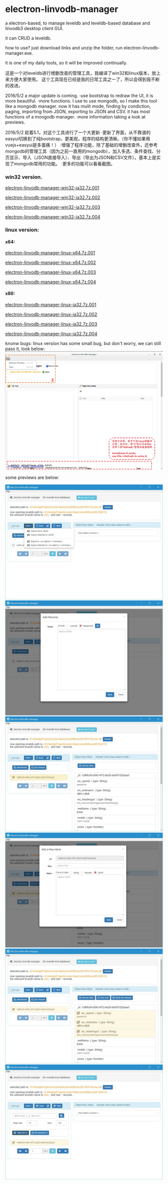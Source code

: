 # electron-linvodb-manager
a electron-based, to manage leveldb and leveldb-based database and linvodb3 desktop client GUI.

it can CRUD a leveldb.

how to use? just download links and unzip the folder, run electron-linvodb-manager.exe.

it is one of my daliy tools, so it will be improved continually.

这是一个对leveldb进行增删改查的管理工具，我编译了win32和linux版本，放上来方便大家使用。
这个工具现在已经是我的日常工具之一了，所以会得到我不断的改进。

2016/5/2 a major update is coming.
·use bootstrap to redraw the UI, it is more beautiful.
·more functions. I use to use mongodb, so I make this tool like a mongodb manager. now it has mulit mode, finding by condiction, paging, importing from JSON, exporting to JSON and CSV. it has most functions of a mongodb manager.
·more information taking a look at previews.

2016/5/2 趁着5.1，对这个工具进行了一个大更新
·更新了界面，从不靠谱的easyui切换到了纯bootstrap，更美观，程序的结构更清晰。（你不懂如果用vuejs+easyui是多蛋痛！）
·增强了程序功能，除了基础的增删改查外，还参考mongodb的管理工具（因为之前一直用的mongodb），加入多选、条件查找、分页显示、导入（JSON直接导入）、导出（导出为JSON和CSV文件）。基本上是实现了mongodb常用的功能。
·更多的功能可以看看截图。

### win32 version.

[electron-linvodb-manager-win32-ia32.7z.001](https://github.com/klausgao/electron-linvodb-manager/raw/master/electron-linvodb-manager-win32-ia32.7z.001)

[electron-linvodb-manager-win32-ia32.7z.002](https://github.com/klausgao/electron-linvodb-manager/raw/master/electron-linvodb-manager-win32-ia32.7z.002)

[electron-linvodb-manager-win32-ia32.7z.003](https://github.com/klausgao/electron-linvodb-manager/raw/master/electron-linvodb-manager-win32-ia32.7z.003)

[electron-linvodb-manager-win32-ia32.7z.004](https://github.com/klausgao/electron-linvodb-manager/raw/master/electron-linvodb-manager-win32-ia32.7z.004)


### linux version:
#### x64:
[electron-linvodb-manager-linux-x64.7z.001](https://github.com/klausgao/electron-linvodb-manager/raw/master/electron-linvodb-manager-linux-x64.7z.001)

[electron-linvodb-manager-linux-x64.7z.002](https://github.com/klausgao/electron-linvodb-manager/raw/master/electron-linvodb-manager-linux-x64.7z.002)

[electron-linvodb-manager-linux-x64.7z.003](https://github.com/klausgao/electron-linvodb-manager/raw/master/electron-linvodb-manager-linux-x64.7z.003)

[electron-linvodb-manager-linux-x64.7z.004](https://github.com/klausgao/electron-linvodb-manager/raw/master/electron-linvodb-manager-linux-x64.7z.004)

#### x86:
[electron-linvodb-manager-linux-ia32.7z.001](https://github.com/klausgao/electron-linvodb-manager/raw/master/electron-linvodb-manager-linux-ia32.7z.001)

[electron-linvodb-manager-linux-ia32.7z.002](https://github.com/klausgao/electron-linvodb-manager/raw/master/electron-linvodb-manager-linux-ia32.7z.002)

[electron-linvodb-manager-linux-ia32.7z.003](https://github.com/klausgao/electron-linvodb-manager/raw/master/electron-linvodb-manager-linux-ia32.7z.003)

[electron-linvodb-manager-linux-ia32.7z.004](https://github.com/klausgao/electron-linvodb-manager/raw/master/electron-linvodb-manager-linux-ia32.7z.004)

knonw bugs:
linux version has some small bug, but don't worry, we can still pass it, look below:
![](https://github.com/klausgao/electron-linvodb-manager/raw/master/bug1.jpg)

some previews are below:

![preview1](https://github.com/klausgao/electron-linvodb-manager/raw/master/1.jpg)
![preview2](https://github.com/klausgao/electron-linvodb-manager/raw/master/2.jpg)
![preview3](https://github.com/klausgao/electron-linvodb-manager/raw/master/3.jpg)
![preview4](https://github.com/klausgao/electron-linvodb-manager/raw/master/4.jpg)
![preview5](https://github.com/klausgao/electron-linvodb-manager/raw/master/5.jpg)
![preview6](https://github.com/klausgao/electron-linvodb-manager/raw/master/6.jpg)
